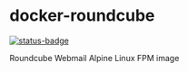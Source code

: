# docker-roundcube
[![status-badge](https://build02.sotolar.net/api/badges/8/status.svg)](https://build02.sotolar.net/repos/8)

Roundcube Webmail Alpine Linux FPM image
